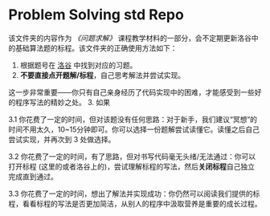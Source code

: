 # Problem Solving std Repo

该文件夹的内容作为 *《问题求解》* 课程教学材料的一部分，会不定期更新洛谷中的基础算法题的标程。该文件夹的正确使用方法如下：

1. 根据题号在 [洛谷](www.luogu.com.cn) 中找到对应的习题。
2. **不要直接点开题解/标程**，自己思考解法并尝试实现。
   
  这一步非常重要——你只有自己亲身经历了代码实现中的困难，才能感受到一些好的程序写法的精妙之处。
3. 如果
   
   3.1 你花费了一定的时间，但对该题没有任何思路：对于新手，我们建议“冥想”的时间不用太久，10~15分钟即可。你可以选择一份题解尝试读懂它。读懂之后自己尝试实现，并再次到 3 处做选择。

   3.2 你花费了一定的时间，有了思路，但对书写代码毫无头绪/无法通过：你可以打开标程 (这里的或者洛谷上的)，尝试理解标程的写法，然后**关闭标程**自己独立完成直到通过。

   3.3 你花费了一定的时间，想出了解法并实现成功：你仍然可以阅读我们提供的标程，看看标程的写法是否更加简洁，从别人的程序中汲取营养是重要的成长过程。